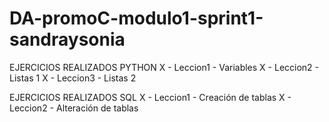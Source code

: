 # DA-promoC-modulo1-sprint1-sandraysonia

EJERCICIOS REALIZADOS PYTHON
X - Leccion1 - Variables
X - Leccion2 - Listas 1
X - Leccion3 - Listas 2

EJERCICIOS REALIZADOS SQL
X - Leccion1 - Creación de tablas
X - Leccion2 - Alteración de tablas
